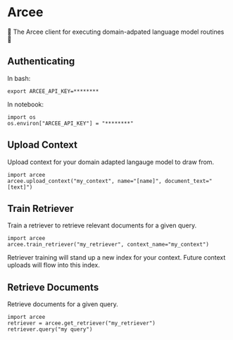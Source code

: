 # Arcee

:tulip:	The Arcee client for executing domain-adpated language model routines :tulip:

## Authenticating

In bash:

```
export ARCEE_API_KEY=********
```

In notebook:

```
import os
os.environ["ARCEE_API_KEY"] = "********"
```

## Upload Context

Upload context for your domain adapted langauge model to draw from.

```
import arcee
arcee.upload_context("my_context", name="[name]", document_text="[text]")
```

## Train Retriever

Train a retriever to retrieve relevant documents for a given query.

```
import arcee
arcee.train_retriever("my_retriever", context_name="my_context")
```

Retriever training will stand up a new index for your context. Future context uploads will flow into this index.

## Retrieve Documents

Retrieve documents for a given query.

```
import arcee
retriever = arcee.get_retriever("my_retriever")
retriever.query("my query")
```
